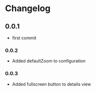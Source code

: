 # Changelog

## 0.0.1
- first commit

### 0.0.2
- Added defaultZoom to configuration

### 0.0.3
- Added fullscreen button to details view